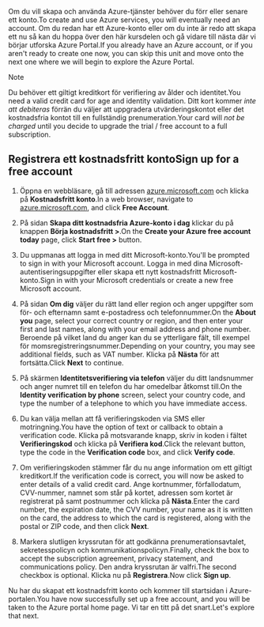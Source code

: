 <span data-ttu-id="cefa0-101">Om du vill skapa och använda Azure-tjänster behöver du förr eller senare ett konto.</span><span class="sxs-lookup"><span data-stu-id="cefa0-101">To create and use Azure services, you will eventually need an account.</span></span> <span data-ttu-id="cefa0-102">Om du redan har ett Azure-konto eller om du inte är redo att skapa ett nu så kan du hoppa över den här kursdelen och gå vidare till nästa där vi börjar utforska Azure Portal.</span><span class="sxs-lookup"><span data-stu-id="cefa0-102">If you already have an Azure account, or if you aren't ready to create one now, you can skip this unit and move onto the next one where we will begin to explore the Azure Portal.</span></span>

> [!NOTE]
> <span data-ttu-id="cefa0-103">Du behöver ett giltigt kreditkort för verifiering av ålder och identitet.</span><span class="sxs-lookup"><span data-stu-id="cefa0-103">You need a valid credit card for age and identity validation.</span></span> <span data-ttu-id="cefa0-104">Ditt kort kommer _inte att debiteras_ förrän du väljer att uppgradera utvärderingskontot eller det kostnadsfria kontot till en fullständig prenumeration.</span><span class="sxs-lookup"><span data-stu-id="cefa0-104">Your card will _not be charged_ until you decide to upgrade the trial / free account to a full subscription.</span></span>

## <a name="sign-up-for-a-free-account"></a><span data-ttu-id="cefa0-105">Registrera ett kostnadsfritt konto</span><span class="sxs-lookup"><span data-stu-id="cefa0-105">Sign up for a free account</span></span>

1. <span data-ttu-id="cefa0-106">Öppna en webbläsare, gå till adressen [azure.microsoft.com](https://azure.microsoft.com?azure-portal=true) och klicka på **Kostnadsfritt konto**.</span><span class="sxs-lookup"><span data-stu-id="cefa0-106">In a web browser, navigate to [azure.microsoft.com](https://azure.microsoft.com?azure-portal=true), and click **Free Account**.</span></span>

1. <span data-ttu-id="cefa0-107">På sidan **Skapa ditt kostnadsfria Azure-konto i dag** klickar du på knappen **Börja kostnadsfritt >**.</span><span class="sxs-lookup"><span data-stu-id="cefa0-107">On the **Create your Azure free account today** page, click **Start free >** button.</span></span> 

1. <span data-ttu-id="cefa0-108">Du uppmanas att logga in med ditt Microsoft-konto.</span><span class="sxs-lookup"><span data-stu-id="cefa0-108">You'll be prompted to sign in with your Microsoft account.</span></span> <span data-ttu-id="cefa0-109">Logga in med dina Microsoft-autentiseringsuppgifter eller skapa ett nytt kostnadsfritt Microsoft-konto.</span><span class="sxs-lookup"><span data-stu-id="cefa0-109">Sign in with your Microsoft credentials or create a new free Microsoft account.</span></span>

1. <span data-ttu-id="cefa0-110">På sidan **Om dig** väljer du rätt land eller region och anger uppgifter som för- och efternamn samt e-postadress och telefonnummer.</span><span class="sxs-lookup"><span data-stu-id="cefa0-110">On the **About you** page, select your correct country or region, and then enter your first and last names, along with your email address and phone number.</span></span> <span data-ttu-id="cefa0-111">Beroende på vilket land du anger kan du se ytterligare fält, till exempel för momsregistreringsnummer.</span><span class="sxs-lookup"><span data-stu-id="cefa0-111">Depending on your country, you may see additional fields, such as VAT number.</span></span> <span data-ttu-id="cefa0-112">Klicka på **Nästa** för att fortsätta.</span><span class="sxs-lookup"><span data-stu-id="cefa0-112">Click **Next** to continue.</span></span>

1. <span data-ttu-id="cefa0-113">På skärmen **Identitetsverifiering via telefon** väljer du ditt landsnummer och anger numret till en telefon du har omedelbar åtkomst till.</span><span class="sxs-lookup"><span data-stu-id="cefa0-113">On the **Identity verification by phone** screen, select your country code, and type the number of a telephone to which you have immediate access.</span></span>

1. <span data-ttu-id="cefa0-114">Du kan välja mellan att få verifieringskoden via SMS eller motringning.</span><span class="sxs-lookup"><span data-stu-id="cefa0-114">You have the option of text or callback to obtain a verification code.</span></span> <span data-ttu-id="cefa0-115">Klicka på motsvarande knapp, skriv in koden i fältet **Verifieringskod** och klicka på **Verifiera kod**.</span><span class="sxs-lookup"><span data-stu-id="cefa0-115">Click the relevant button, type the code in the **Verification code** box, and click **Verify code**.</span></span>

1. <span data-ttu-id="cefa0-116">Om verifieringskoden stämmer får du nu ange information om ett giltigt kreditkort.</span><span class="sxs-lookup"><span data-stu-id="cefa0-116">If the verification code is correct, you will now be asked to enter details of a valid credit card.</span></span> <span data-ttu-id="cefa0-117">Ange kortnummer, förfallodatum, CVV-nummer, namnet som står på kortet, adressen som kortet är registrerat på samt postnummer och klicka på **Nästa**.</span><span class="sxs-lookup"><span data-stu-id="cefa0-117">Enter the card number, the expiration date, the CVV number, your name as it is written on the card, the address to which the card is registered, along with the postal or ZIP code, and then click **Next**.</span></span>

1. <span data-ttu-id="cefa0-118">Markera slutligen kryssrutan för att godkänna prenumerationsavtalet, sekretesspolicyn och kommunikationspolicyn.</span><span class="sxs-lookup"><span data-stu-id="cefa0-118">Finally, check the box to accept the subscription agreement, privacy statement, and communications policy.</span></span> <span data-ttu-id="cefa0-119">Den andra kryssrutan är valfri.</span><span class="sxs-lookup"><span data-stu-id="cefa0-119">The second checkbox is optional.</span></span> <span data-ttu-id="cefa0-120">Klicka nu på **Registrera**.</span><span class="sxs-lookup"><span data-stu-id="cefa0-120">Now click **Sign up**.</span></span>

<span data-ttu-id="cefa0-121">Nu har du skapat ett kostnadsfritt konto och kommer till startsidan i Azure-portalen.</span><span class="sxs-lookup"><span data-stu-id="cefa0-121">You have now successfully set up a free account, and you will be taken to the Azure portal home page.</span></span> <span data-ttu-id="cefa0-122">Vi tar en titt på det snart.</span><span class="sxs-lookup"><span data-stu-id="cefa0-122">Let's explore that next.</span></span>
